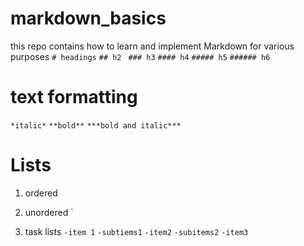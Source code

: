 # markdown_basics
this repo contains how to learn and implement Markdown for various purposes 
`# headings`
`## h2 `
`### h3`
`#### h4`
`##### h5`
`###### h6`

# text formatting

`*italic*`
`**bold**`
`***bold and italic***`

# Lists 
1. ordered
   
3. unordered
  `
4. task lists
   `-item 1`
     `-subtiems1`
   `-item2`
       `-subitems2`
   `-item3`

